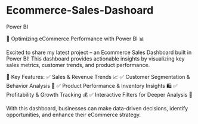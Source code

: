 # Ecommerce-Sales-Dashoard
Power BI

🚀 Optimizing eCommerce Performance with Power BI 📊

Excited to share my latest project – an Ecommerce Sales Dashboard built in Power BI! This dashboard provides actionable insights by visualizing key sales metrics, customer trends, and product performance.

🔹 Key Features:
✅ Sales & Revenue Trends 📈
✅ Customer Segmentation & Behavior Analysis 👥
✅ Product Performance & Inventory Insights 🛍️
✅ Profitability & Growth Tracking 💰
✅ Interactive Filters for Deeper Analysis 🎯

With this dashboard, businesses can make data-driven decisions, identify opportunities, and enhance their eCommerce strategy.
